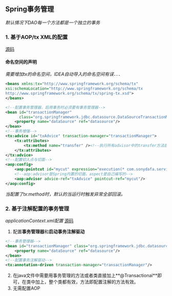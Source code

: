 ## Spring事务管理

*默认情况下DAO每一个方法都是一个独立的事务*

### 1. 基于AOP/tx XML的配置
[源码](https://github.com/georgezhou314/Spring/tree/master/spring_transaction)
#### 命名空间的声明

*需要增加tx的命名空间，IDEA自动导入的命名空间有误．．．*

```xml
<beans xmlns:tx="http://www.springframework.org/schema/tx"
xsi:schemaLocation="http://www.springframework.org/schema/tx
http://www.springframework.org/schema/tx/spring-tx.xsd">
</beans>
```

```xml
<!--配置事务管理器，启用事务时必须要有事务管理器-->
<bean id="transactionManager"
      class="org.springframework.jdbc.datasource.DataSourceTransactionManager">
    <property name="dataSource" ref="datasource"/>
</bean>
<!--事务增强-->
<tx:advice id="txAdvice" transaction-manager="transactionManager">
    <tx:attributes>
        <tx:method name="transfer" /><!--执行所有advisor中的transfer方法启用事务通知-->
    </tx:attributes>
</tx:advice>
<!--配置切入点与切面-->
<aop:config>
    <aop:pointcut id="mycut" expression="execution(* com.sonydafa.service.impl.AccountServiceImpl.transfer(..))"/>
    <!--aop:advisor是Spring内置的切面，aspect是自己编写的-->
    <aop:advisor advice-ref="txAdvice" pointcut-ref="mycut"/>
</aop:config>
```

*当配置了tx:method时，默认的当运行时触发异常全部回滚。*

### 2. 基于注解配置的事务管理

*applicationContext.xml配置*
[源码](https://github.com/georgezhou314/Spring/tree/master/spring_transaction%20_annotation)

1. 配置**事务管理器**和**启动事务注解驱动**

```xml
<!--事务管理器-->
<bean id="transactionManager" class="org.springframework.jdbc.datasource.DataSourceTransactionManager">
    <property name="dataSource" ref="datasource"/>
</bean>
<!--配置事务注解驱动-->
<tx:annotation-driven transaction-manager="transactionManager"/>
```

2. 在java文件中需要用事务管理的方法或者类直接加上**@Transactional**即可，在类中加上，整个类都有效，方法即配置注解的方法有效。
3. 无需配置AOP